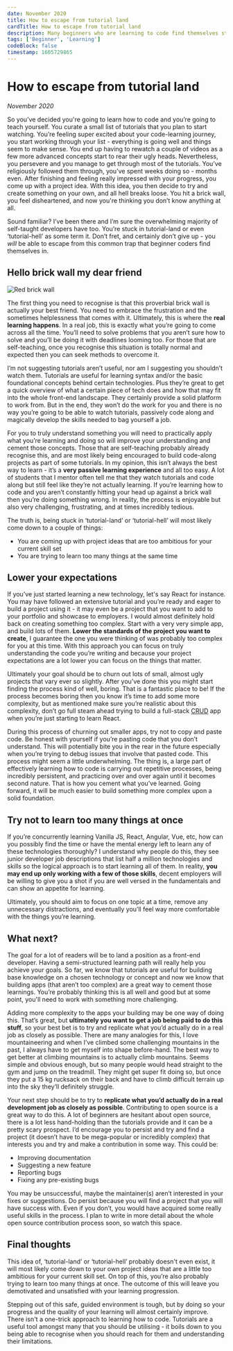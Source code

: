 ```yaml
---
date: November 2020
title: How to escape from tutorial land
cardTitle: How to escape from tutorial land
description: Many beginners who are learning to code find themselves stuck watching tutorials. To really understand what you're learning you need to step out of this safe, guided environment.
tags: ['Beginner', 'Learning']
codeBlock: false
timestamp: 1605729865
---
```



# How to escape from tutorial land
*November 2020*

So you’ve decided you're going to learn how to code and you’re going to teach yourself. You curate a small list of tutorials that you plan to start watching. You’re feeling super excited about your code-learning journey, you start working through your list - everything is going well and things seem to make sense. You end up having to rewatch a couple of videos as a few more advanced concepts start to rear their ugly heads. Nevertheless, you persevere and you manage to get through most of the tutorials. You’ve religiously followed them through, you’ve spent weeks doing so - months even. After finishing and feeling really impressed with your progress, you come up with a project idea. With this idea, you then decide to try and create something on your own, and all hell breaks loose. You hit a brick wall, you feel disheartened, and now you're thinking you don’t know anything at all. 

Sound familiar? I’ve been there and I’m sure the overwhelming majority of self-taught developers have too. You’re stuck in tutorial-land or even ‘tutorial-hell’ as some term it. Don’t fret, and certainly don’t give up - you *will* be able to escape from this common trap that beginner coders find themselves in.

## Hello brick wall my dear friend

![Red brick wall](/images/blog/brick-wall.jpg)

The first thing you need to recognise is that this proverbial brick wall is actually your best friend. You need to embrace the frustration and the sometimes helplessness that comes with it. Ultimately, this is where the **real learning happens**. In a real job, this is exactly what you’re going to come across all the time. You’ll need to solve problems that you aren’t sure how to solve and you’ll be doing it with deadlines looming too. For those that are self-teaching, once you recognise this situation is totally normal and expected then you can seek methods to overcome it. 

I’m not suggesting tutorials aren’t useful, nor am I suggesting you shouldn’t watch them. Tutorials are useful for learning syntax and/or the basic foundational concepts behind certain technologies. Plus they’re great to get a quick overview of what a certain piece of tech does and how that may fit into the whole front-end landscape. They certainly provide a solid platform to work from. But in the end, they won’t do the work for you and there is no way you’re going to be able to watch tutorials, passively code along and magically develop the skills needed to bag yourself a job.

For you to truly understand something you will need to practically apply what you’re learning and doing so will improve your understanding and cement those concepts. Those that are self-teaching probably already recognise this, and are most likely being encouraged to build code-along projects as part of some tutorials. In my opinion, this isn’t always the best way to learn - it’s a **very passive learning experience** and all too easy. A lot of students that I mentor often tell me that they watch tutorials and code along but still feel like they’re not actually learning. If you’re learning how to code and you aren’t constantly hitting your head up against a brick wall then you’re doing something wrong. In reality, the process is enjoyable but also very challenging, frustrating, and at times incredibly tedious.

The truth is, being stuck in ‘tutorial-land’ or ‘tutorial-hell’ will most likely come down to a couple of things:

* You are coming up with project ideas that are too ambitious for your current skill set
* You are trying to learn too many things at the same time

## Lower your expectations

If you’ve just started learning a new technology, let's say React for instance. You may have followed an extensive tutorial and you’re ready and eager to build a project using it - it may even be a project that you want to add to your portfolio and showcase to employers. I would almost definitely hold back on creating something too complex. Start with a very very simple app, and build lots of them. **Lower the standards of the project you want to create**, I guarantee the one you were thinking of was probably too complex for you at this time. With this approach you can focus on truly understanding the code you’re writing and because your project expectations are a lot lower you can focus on the things that matter.

Ultimately your goal should be to churn out lots of small, almost ugly projects that vary ever so slightly. After you’ve done this you might start finding the process kind of well, boring. That is a fantastic place to be! If the process becomes boring then you know it’s time to add some more complexity, but as mentioned make sure you’re realistic about this complexity, don’t go full steam ahead trying to build a full-stack [CRUD](https://www.codecademy.com/articles/what-is-crud) app when you’re just starting to learn React.

During this process of churning out smaller apps, try not to copy and paste code. Be honest with yourself if you’re pasting code that you don’t understand. This will potentially bite you in the rear in the future especially when you’re trying to debug issues that involve that pasted code. This process might seem a little underwhelming. The thing is, a large part of effectively learning how to code is carrying out repetitive processes, being incredibly persistent, and practicing over and over again until it becomes second nature. That is how you cement what you’ve learned. Going forward, it will be much easier to build something more complex upon a solid foundation.

## Try not to learn too many things at once

If you’re concurrently learning Vanilla JS, React, Angular, Vue, etc, how can you possibly find the time or have the mental energy left to learn any of these technologies thoroughly? I understand why people do this, they see junior developer job descriptions that list half a million technologies and skills so the logical approach is to start learning all of them. In reality, **you may end up only working with a few of those skills**, decent employers will be willing to give you a shot if you are well versed in the fundamentals and can show an appetite for learning.

Ultimately, you should aim to focus on one topic at a time, remove any unnecessary distractions, and eventually you’ll feel way more comfortable with the things you’re learning. 

## What next?

The goal for a lot of readers will be to land a position as a front-end developer. Having a semi-structured learning path will really help you achieve your goals. So far, we know that tutorials are useful for building base knowledge on a chosen technology or concept and now we know that building apps (that aren’t too complex) are a great way to cement those learnings. You’re probably thinking this is all well and good but at some point, you'll need to work with something more challenging. 

Adding more complexity to the apps your building may be one way of doing this. That’s great, but **ultimately you want to get a job being paid to do this stuff**, so your best bet is to try and replicate what you’d actually do in a real job as closely as possible. There are many analogies for this, I love mountaineering and when I’ve climbed some challenging mountains in the past, I always have to get myself into shape before-hand. The best way to get better at climbing mountains is to actually climb mountains. Seems simple and obvious enough, but so many people would head straight to the gym and jump on the treadmill. They might get super fit doing so, but once they put a 15 kg rucksack on their back and have to climb difficult terrain up into the sky they’ll definitely struggle.

Your next step should be to try to **replicate what you’d actually do in a real development job as closely as possible**. Contributing to open source is a great way to do this. A lot of beginners are hesitant about open source, there is a lot less hand-holding than the tutorials provide and it can be a pretty scary prospect. I’d encourage you to persist and try and find a project (it doesn’t have to be mega-popular or incredibly complex) that interests you and try and make a contribution in some way. This could be:

* Improving documentation
* Suggesting a new feature
* Reporting bugs
* Fixing any pre-existing bugs

You may be unsuccessful, maybe the maintainer(s) aren’t interested in your fixes or suggestions. Do persist because you will find a project that you will have success with. Even if you don’t, you would have acquired some really useful skills in the process. I plan to write in more detail about the whole open source contribution process soon, so watch this space.

## Final thoughts

This idea of, ‘tutorial-land’ or ‘tutorial-hell’ probably doesn't even exist, it will most likely come down to your own project ideas that are a little too ambitious for your current skill set. On top of this, you’re also probably trying to learn too many things at once. The outcome of this will leave you demotivated and unsatisfied with your learning progression.

Stepping out of this safe, guided environment is tough, but by doing so your progress and the quality of your learning will almost certainly improve. There isn't a one-trick approach to learning how to code. Tutorials are a useful tool amongst many that you should be utilising - it boils down to you being able to recognise when you should reach for them and understanding their limitations.

